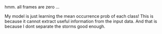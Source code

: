hmm. all frames are zero ...



My model is just learning the mean occurrence prob of each class!
This is because it cannot extract useful information from the input data.
And that is because I dont separate the storms good enough.
